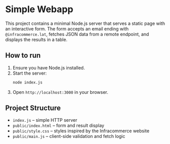 # Simple Webapp

This project contains a minimal Node.js server that serves a static page with an interactive form. The form accepts an email ending with `@infracommerce.lat`, fetches JSON data from a remote endpoint, and displays the results in a table.

## How to run

1. Ensure you have Node.js installed.
2. Start the server:
   ```bash
   node index.js
   ```
3. Open `http://localhost:3000` in your browser.

## Project Structure
- `index.js` – simple HTTP server
- `public/index.html` – form and result display
- `public/style.css` – styles inspired by the Infracommerce website
- `public/main.js` – client-side validation and fetch logic

